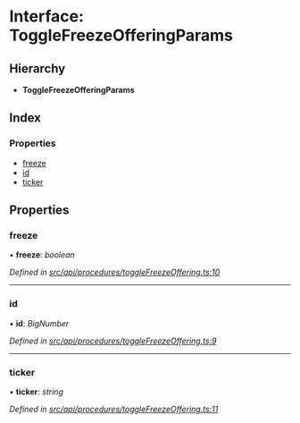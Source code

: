 # Interface: ToggleFreezeOfferingParams

## Hierarchy

* **ToggleFreezeOfferingParams**

## Index

### Properties

* [freeze](togglefreezeofferingparams.md#freeze)
* [id](togglefreezeofferingparams.md#id)
* [ticker](togglefreezeofferingparams.md#ticker)

## Properties

###  freeze

• **freeze**: *boolean*

*Defined in [src/api/procedures/toggleFreezeOffering.ts:10](https://github.com/PolymeshAssociation/polymesh-sdk/blob/46845947/src/api/procedures/toggleFreezeOffering.ts#L10)*

___

###  id

• **id**: *BigNumber*

*Defined in [src/api/procedures/toggleFreezeOffering.ts:9](https://github.com/PolymeshAssociation/polymesh-sdk/blob/46845947/src/api/procedures/toggleFreezeOffering.ts#L9)*

___

###  ticker

• **ticker**: *string*

*Defined in [src/api/procedures/toggleFreezeOffering.ts:11](https://github.com/PolymeshAssociation/polymesh-sdk/blob/46845947/src/api/procedures/toggleFreezeOffering.ts#L11)*
